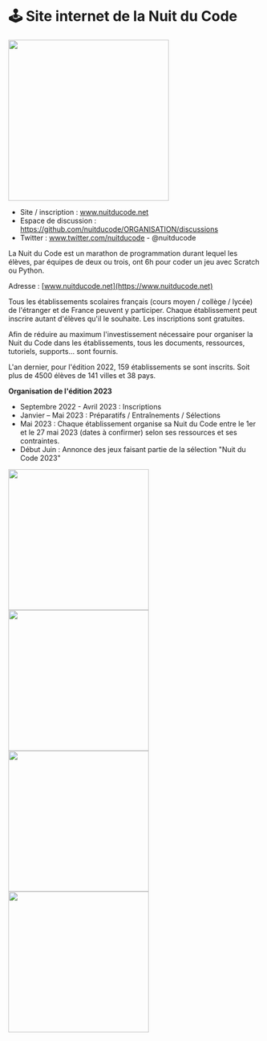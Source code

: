 # **🕹️ Site internet de la Nuit du Code**

<img src="https://www.nuitducode.net/img/ndc2024.png" height="320" />

* Site / inscription : www.nuitducode.net
* Espace de discussion :  https://github.com/nuitducode/ORGANISATION/discussions
* Twitter : www.twitter.com/nuitducode - @nuitducode

La Nuit du Code est un marathon de programmation durant lequel les élèves, par équipes de deux ou trois, ont 6h pour coder un jeu avec Scratch ou Python.

Adresse : [www.nuitducode.net](https://www.nuitducode.net)

Tous les établissements scolaires français (cours moyen / collège / lycée) de l'étranger et de France peuvent y participer. Chaque établissement peut inscrire autant d'élèves qu'il le souhaite. Les inscriptions sont gratuites.

Afin de réduire au maximum l'investissement nécessaire pour organiser la Nuit du Code dans les établissements, tous les documents, ressources, tutoriels, supports... sont fournis.

L'an dernier, pour l'édition 2022, 159 établissements se sont inscrits. Soit plus de 4500 élèves de 141 villes et 38 pays.

**Organisation de l'édition 2023**
* Septembre 2022 - Avril 2023 : Inscriptions
* Janvier – Mai 2023 : Préparatifs / Entraînements / Sélections
* Mai 2023 : Chaque établissement organise sa Nuit du Code entre le 1er et le 27 mai 2023 (dates à confirmer) selon ses ressources et ses contraintes.
* Début Juin : Annonce des jeux faisant partie de la sélection "Nuit du Code 2023"

<img src="https://www.nuitducode.net/img/labyrinthe.gif" height="280" />
<img src="https://www.nuitducode.net/img/space.gif" height="280" />
<img src="https://www.nuitducode.net/img/garden.gif" height="280" />
<img src="https://www.nuitducode.net/img/soldat.gif" height="280" />
